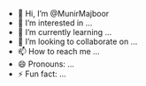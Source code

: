 - 👋 Hi, I’m @MunirMajboor
- 👀 I’m interested in ...
- 🌱 I’m currently learning ...
- 💞️ I’m looking to collaborate on ...
- 📫 How to reach me ...
- 😄 Pronouns: ...
- ⚡ Fun fact: ...

<!---
MunirMajboor/MunirMajboor is a ✨ special ✨ repository because its `README.md` (this file) appears on your GitHub profile.
You can click the Preview link to take a look at your changes.
--->

